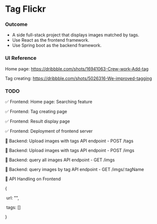 # Tag Flickr



### Outcome

- A side full-stack project that displays images matched by tags.
- Use React as the frontend framework.
- Use Spring boot as the backend framework.

 

### UI Reference 

Home page: https://dribbble.com/shots/16941063-Crew-work-Add-tag

Tag creating: https://dribbble.com/shots/5026316-We-improved-tagging



### TODO 

✅ Frontend:	 Home page: Searching feature

✅ Frontend:	 Tag creating page

✅ Frontend:	 Result display page

✅ Frontend:	 Deployment of frontend server

🔲 Backend:	  Upload images with tags API endpoint - POST /tags

🔲 Backend:	  Upload images with tags API endpoint - POST /imgs

🔲 Backend:	  query all images API endpoint - GET /imgs

🔲 Backend:	  query images by tag API endpoint - GET /imgs/:tagName

🔲 API Handling on Frontend

{

​	url: "",

​	tags: []

}